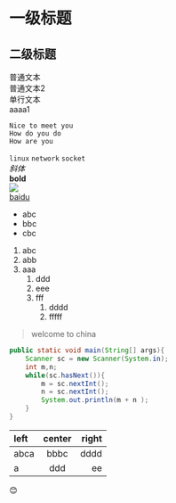 # 一级标题  
## 二级标题  
普通文本  
普通文本2  
    单行文本  
aaaa1
```
Nice to meet you
How do you do
How are you
```
`linux` `network` `socket`  
*斜体*  
**bold**  
![](https://wap.sogou.com/resource/web/images/sogou160x42.png)  
[baidu](https://www.baidu.com)  
+ abc
+ bbc
+ cbc
1. abc
1. abb
1. aaa
	1. ddd
	1. eee
	1. fff
		1. dddd
		1. fffff
> welcome
to
china
```Java
public static void main(String[] args){
	Scanner sc = new Scanner(System.in);
	int m,n;
	while(sc.hasNext()){
		m = sc.nextInt();
		n = sc.nextInt();
		System.out.println(m + n );
	}
}
```
| left | center | right|
| :--- | :----: | ---: |
| abca | bbbc   | dddd |
| a    | ddd    | ee   |

:blush:


		
